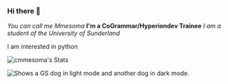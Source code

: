 ### Hi there 👋
_You can call me Mmesoma_
**I'm a CoGrammar/Hyperiondev Trainee**
_I am a student of the University of Sunderland_

I am interested in python



![cmmesoma's Stats](https://github-readme-stats.vercel.app/api?username=cmmesoma&theme=vue-dark&show_icons=true&hide_border=true&count_private=true)


<picture>
  <source media="(prefers-color-scheme: dark)" srcset="https://cdn.shopify.com/s/files/1/0270/8514/4164/files/Do_German_Shepherds_bark_a_lot_at_night.jpg?v=1673208189.png">
  <source media="(prefers-color-scheme: light)" srcset="https://upload.wikimedia.org/wikipedia/commons/d/d0/German_Shepherd_-_DSC_0346_%2810096362833%29.jpg">
  <img alt="Shows a GS dog in light mode and another dog in dark mode." src="https://cdn.shopify.com/s/files/1/0270/8514/4164/files/Do_German_Shepherds_bark_a_lot_at_night.jpg?v=1673208189.png">
</picture>
